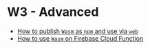 # W3 - Advanced

- [How to publish `Wasm` as `npm` and use via `web`](hello-web-npm/mod.md)
- [How to use `Wasm` on Firebase Cloud Function](hello-firebase-wasm/mod.md)
